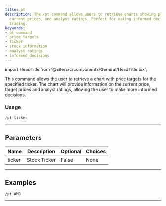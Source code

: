 ```yaml
---
title: pt
description: The /pt command allows users to retrieve charts showing price targets,
  current prices, and analyst ratings. Perfect for making informed decisions on stock
  trading.
keywords:
- pt command
- price targets
- ticker
- stock information
- analyst ratings
- informed decisions
---
```


import HeadTitle from '@site/src/components/General/HeadTitle.tsx';

<HeadTitle title="duediligence: pt - Telegram Reference | OpenBB Bot Docs" />

This command allows the user to retrieve a chart with price targets for the specified ticker. The chart will provide information on the current price, target prices and analyst ratings, allowing the user to make more informed decisions.

### Usage

```python wordwrap
/pt ticker
```

---

## Parameters

| Name | Description | Optional | Choices |
| ---- | ----------- | -------- | ------- |
| ticker | Stock Ticker | False | None |


---

## Examples

```
/pt AMD
```
---
